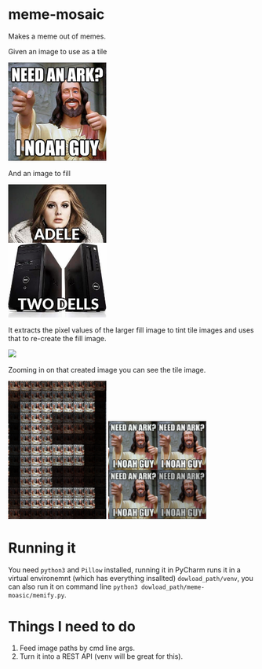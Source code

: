 # meme-mosaic

Makes a meme out of memes.

Given an image to use as a tile

<img src="/images/tile.jpg" width="200">
 
And an image to fill

<img src="/images/meme.jpg" width="200">

It extracts the pixel values of the larger fill image to tint tile images and uses that to re-create the fill image.

<img src="/images/output.jpg" width="800">

Zooming in on that created image you can see the tile image.

<img src="/images/zoomed_in_1.png" width="200">

<img src="/images/zoomed_in_2.png" width="200">

# Running it

You need `python3` and `Pillow` installed, running it in PyCharm runs it in a virtual environemnt (which has everything insallted) `dowload_path/venv`, you can also run it on command line `python3 dowload_path/meme-moasic/memify.py`.

# Things I need to do

1. Feed image paths by cmd line args.
2. Turn it into a REST API (venv will be great for this).
